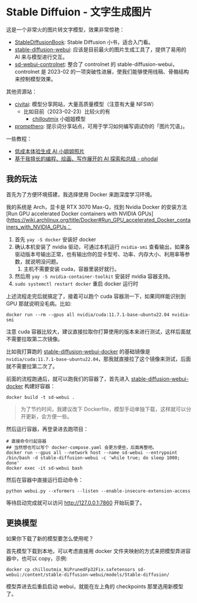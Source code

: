 # Stable Diffuion - 文字生成图片

这是一个非常火的图片转文字模型，效果非常惊艳：

- [StableDiffusionBook](https://github.com/sudoskys/StableDiffusionBook): Stable Diffusion 小书，适合入门看。
- [stable-diffusion-webui](https://github.com/AUTOMATIC1111/stable-diffusion-webui): 应该是目前最火的图片生成工具了，提供了易用的 AI 来与模型进行交互。
- [sd-webui-controlnet](https://github.com/Mikubill/sd-webui-controlnet): 整合了 controlnet 的 stable-diffusion-webui，controlnet 是 2023-02 的一项突破性进展，使我们能够使用线稿、骨骼结构来控制模型效果。

其他资源站：

- [civitai](https://civitai.com): 模型分享网站，大量高质量模型（注意有大量 NFSW）
  - 比如目前（2023-02-23）比较火的有
    - [chilloutmix](https://civitai.com/models/6424/chilloutmix) 小姐姐模型
- [prompthero](https://prompthero.com/stable-diffusion-prompts): 提示词分享站点，可用于学习如何编写调试你的「图片咒语」。

一些教程：

- [低成本体验生成 AI 小姐姐照片](https://medium.com/@croath/%E4%BD%8E%E6%88%90%E6%9C%AC%E4%BD%93%E9%AA%8C%E7%94%9F%E6%88%90-ai-%E5%B0%8F%E5%A7%90%E5%A7%90%E7%85%A7%E7%89%87-85ffa7c13cd7)
- [基于我擅长的编程、绘画、写作展开的 AI 探索和总结 - phodal](https://github.com/phodal/ai-research)


## 我的玩法

首先为了方便环境搭建，我选择使用 Docker 来跑深度学习环境。

我的系统是 Arch，显卡是 RTX 3070 Max-Q，找到 Nvidia Docker 的安装方法 [Run GPU accelerated Docker containers with NVIDIA GPUs](https://wiki.archlinux.org/title/Docker#Run_GPU_accelerated_Docker_containers_with_NVIDIA_GPUs：

1. 首先 `yay -S docker` 安装好 docker
2. 确认本机安装了 nvidia 驱动，可通过本机运行 `nvidia-smi` 查看输出，如果各驱动版本号输出正常，也有输出你的显卡型号、功率、内存大小、利用率等参数，就说明没问题。
   1. 主机不需要安装 cuda，容器里装好就行。
3. 然后用 `yay -S nvidia-container-toolkit` 安装好 nvidia 容器支持。
4. `sudo systemctl restart docker` 重启 docker 运行时

上述流程走完后就搞定了，接着可以跑个 cuda 容器测一下，如果同样能识别到 GPU 那就说明没毛病。比如:

```shell
docker run --rm --gpus all nvidia/cuda:11.7.1-base-ubuntu22.04 nvidia-smi
```

注意 cuda 容器比较大，建议直接拉取你打算使用的版本来进行测试，这样后面就不需要拉取第二次镜像。

比如我打算跑的 [stable-diffusion-webui-docker](https://github.com/camenduru/stable-diffusion-webui-docker/blob/main/Dockerfile) 的基础镜像是 `nvidia/cuda:11.7.1-base-ubuntu22.04`，那我就直接拉了这个镜像来测试，后面就不需要拉第二次了。


前面的流程跑通后，就可以跑我们的容器了，首先进入 [stable-diffusion-webui-docker](https://github.com/camenduru/stable-diffusion-webui-docker/blob/main/Dockerfile) 构建好容器：

```shell
docker build -t sd-webui .
```

>为了节约时间，我建议改下 Dockerfile，模型手动单独下载，这样就可以分开更新，会方便一些。

然后运行容器，再登录进去跑项目：

```shell
# 直接命令行起容器
## 当然想也可以写个 docker-compose.yaml 会更方便些，后面再整吧。
docker run --gpus all --network host --name sd-webui --entrypoint /bin/bash -d stable-diffusion-webui -c 'while true; do sleep 1000; done'
docker exec -it sd-webui bash
```

然后在容器中直接运行启动命令：

```shell
python webui.py --xformers --listen --enable-insecure-extension-access
```

等待启动完成就可以访问 <http://127.0.0.1:7860> 开始玩耍了。

## 更换模型

如果你下载了新的模型要怎么使用呢？

首先模型下载到本地，可以考虑直接用 docker 文件夹映射的方式来把模型弄进容器中，也可以 copy，示例:

```shell
docker cp chilloutmix_NiPrunedFp32Fix.safetensors sd-webui:/content/stable-diffusion-webui/models/Stable-diffusion/
```

模型弄进去后重启启动 webui，就能在左上角的 checkpoints 那里选用新模型了。

